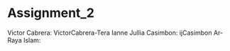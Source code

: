 # Assignment_2
Victor Cabrera: VictorCabrera-Tera
Ianne Jullia Casimbon: ijCasimbon
Ar-Raya Islam: 
